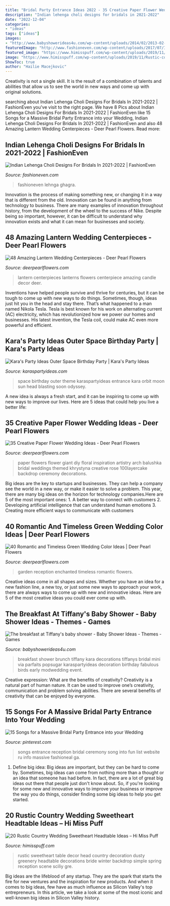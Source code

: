 ```yaml
---
title: "Bridal Party Entrance Ideas 2022 - 35 Creative Paper Flower Wedding Ideas"
description: "Indian lehenga choli designs for bridals in 2021-2022"
date: "2022-12-04"
categories:
- "ideas"
tags: ["ideas"]
images:
- "http://www.babyshowerideas4u.com/wp-content/uploads/2014/02/2013-02-02-10.16.06_600x900.jpg"
featuredImage: "http://www.fashioneven.com/wp-content/uploads/2017/07/Indian-bridal-wedding-lehnga-choli-designs-17-587x1024.jpg"
featured_image: "https://www.himisspuff.com/wp-content/uploads/2019/11/Rustic-country-wedding-sweetheart-head-table-decoration-ideas-4.jpg"
image: "https://www.himisspuff.com/wp-content/uploads/2019/11/Rustic-country-wedding-sweetheart-head-table-decoration-ideas-4.jpg"
ShowToc: true
author: "Hailie Macejkovic"
---
```



Creativity is not a single skill. It is the result of a combination of talents and abilities that allow us to see the world in new ways and come up with original solutions.

	

		
searching about Indian Lehenga Choli Designs For Bridals In 2021-2022 | FashionEven you've visit to the right page. We have 8 Pics about Indian Lehenga Choli Designs For Bridals In 2021-2022 | FashionEven like 15 Songs for a Massive Bridal Party Entrance into your Wedding, Indian Lehenga Choli Designs For Bridals In 2021-2022 | FashionEven and also 48 Amazing Lantern Wedding Centerpieces - Deer Pearl Flowers. Read more:
		
    
## Indian Lehenga Choli Designs For Bridals In 2021-2022 | FashionEven

<img loading=lazy src="http://www.fashioneven.com/wp-content/uploads/2017/07/Indian-bridal-wedding-lehnga-choli-designs-17-587x1024.jpg" onerror="this.onerror=null;this.src='https://tse1.mm.bing.net/th?id=OIP.w5Y7wnUeGrwzFinmpfDt9gHaM6&amp;pid=15.1';" alt="Indian Lehenga Choli Designs For Bridals In 2021-2022 | FashionEven">

_Source: fashioneven.com_

>fashioneven lehnga ghagra. 

	

Innovation is the process of making something new, or changing it in a way that is different from the old. Innovation can be found in anything from technology to business. There are many examples of innovation throughout history, from the development of the wheel to the success of Nike. Despite being so important, however, it can be difficult to understand why innovation exists and what it can mean for businesses and society.

    
## 48 Amazing Lantern Wedding Centerpieces - Deer Pearl Flowers

<img loading=lazy src="https://www.deerpearlflowers.com/wp-content/uploads/2015/05/Vintage-wedding-decor-ideas1.jpg" onerror="this.onerror=null;this.src='https://tse1.mm.bing.net/th?id=OIP.x-8EV53T6sW5doKjEs3YfwHaLH&amp;pid=15.1';" alt="48 Amazing Lantern Wedding Centerpieces - Deer Pearl Flowers">

_Source: deerpearlflowers.com_

>lantern centerpieces lanterns flowers centerpiece amazing candle decor deer. 

	

Inventions have helped people survive and thrive for centuries, but it can be tough to come up with new ways to do things. Sometimes, though, ideas just hit you in the head and stay there. That’s what happened to a man named Nikola Tesla. Tesla is best known for his work on alternating current (AC) electricity, which has revolutionized how we power our homes and businesses. His latest invention, the Tesla coil, could make AC even more powerful and efficient.

    
## Kara&#039;s Party Ideas Outer Space Birthday Party | Kara&#039;s Party Ideas

<img loading=lazy src="http://karaspartyideas.com/wp-content/uploads/2018/07/Outer-Space-Birthday-Party-via-Karas-Party-Ideas-KarasPartyIdeas.com18.jpeg" onerror="this.onerror=null;this.src='https://tse1.mm.bing.net/th?id=OIP.DQ5oiVy6xXVBWLcqreoR8QHaHa&amp;pid=15.1';" alt="Kara&#039;s Party Ideas Outer Space Birthday Party | Kara&#039;s Party Ideas">

_Source: karaspartyideas.com_

>space birthday outer theme karaspartyideas entrance kara orbit moon sun head blasting soon odyssey. 

	

A new idea is always a fresh start, and it can be inspiring to come up with new ways to improve our lives. Here are 5 ideas that could help you live a better life: 

    
## 35 Creative Paper Flower Wedding Ideas - Deer Pearl Flowers

<img loading=lazy src="https://www.deerpearlflowers.com/wp-content/uploads/2016/08/Paper-flower-wedding-arch.jpg" onerror="this.onerror=null;this.src='https://tse2.mm.bing.net/th?id=OIP.3Ie30Zbuq-2mY18vS-4qGQHaLG&amp;pid=15.1';" alt="35 Creative Paper Flower Wedding Ideas - Deer Pearl Flowers">

_Source: deerpearlflowers.com_

>paper flowers flower giant diy floral inspiration artistry arch balushka bridal weddings themed khrystyna creative rose 100layercake backdrop ceremony decorations. 

	

Big ideas are the key to startups and businesses. They can help a company see the world in a new way, or make it easier to solve a problem. This year, there are many big ideas on the horizon for technology companies.Here are 5 of the most important ones: 1. A better way to connect with customers 2. Developing artificial intelligence that can understand human emotions 3. Creating more efficient ways to communicate with customers 
    
## 40 Romantic And Timeless Green Wedding Color Ideas | Deer Pearl Flowers

<img loading=lazy src="https://www.deerpearlflowers.com/wp-content/uploads/2015/06/Enchanted-Garden-Wedding-Reception.jpg" onerror="this.onerror=null;this.src='https://tse3.mm.bing.net/th?id=OIP.kuB79-rxB3HqbDHMJHslZgHaLI&amp;pid=15.1';" alt="40 Romantic and Timeless Green Wedding Color Ideas | Deer Pearl Flowers">

_Source: deerpearlflowers.com_

>garden reception enchanted timeless romantic flowers. 

	

Creative ideas come in all shapes and sizes. Whether you have an idea for a new fashion line, a new toy, or just some new ways to approach your work, there are always ways to come up with new and innovative ideas. Here are 5 of the most creative ideas you could ever come up with.

    
## The Breakfast At Tiffany&#039;s Baby Shower - Baby Shower Ideas - Themes - Games

<img loading=lazy src="http://www.babyshowerideas4u.com/wp-content/uploads/2014/02/2013-02-02-10.16.06_600x900.jpg" onerror="this.onerror=null;this.src='https://tse4.mm.bing.net/th?id=OIP.V3HPHS-xPgd-y3Orl6M8FgHaLH&amp;pid=15.1';" alt="The breakfast at Tiffany&#039;s baby shower - Baby Shower Ideas - Themes - Games">

_Source: babyshowerideas4u.com_

>breakfast shower brunch tiffany kara decorations tiffanys bridal mini via parfaits popsugar karaspartyideas decoration birthday fabulous birds early modwedding event. 

	

Creative expression: What are the benefits of creativity?
Creativity is a natural part of human nature. It can be used to improve one’s creativity, communication and problem solving abilities. There are several benefits of creativity that can be enjoyed by everyone.

    
## 15 Songs For A Massive Bridal Party Entrance Into Your Wedding

<img loading=lazy src="https://i.pinimg.com/originals/b0/1e/50/b01e50377029c90b3001dea58e6029cf.jpg" onerror="this.onerror=null;this.src='https://tse1.mm.bing.net/th?id=OIP.33nMPoUB_igvssbfSginrAHaPe&amp;pid=15.1';" alt="15 Songs for a Massive Bridal Party Entrance into your Wedding">

_Source: pinterest.com_

>songs entrance reception bridal ceremony song into fun list website ru info massive fashioneal ga. 

	

1. Define big idea:
Big ideas are important, but they can be hard to come by. Sometimes, big ideas can come from nothing more than a thought or an idea that someone has had before. In fact, there are a lot of great big ideas out there that people just don't know about. So, if you're looking for some new and innovative ways to improve your business or improve the way you do things, consider finding some big ideas to help you get started.

    
## 20 Rustic Country Wedding Sweetheart Headtable Ideas – Hi Miss Puff

<img loading=lazy src="https://www.himisspuff.com/wp-content/uploads/2019/11/Rustic-country-wedding-sweetheart-head-table-decoration-ideas-4.jpg" onerror="this.onerror=null;this.src='https://tse1.mm.bing.net/th?id=OIP.b2D48BlPXGmzPJH3mPB0HwHaJQ&amp;pid=15.1';" alt="20 Rustic Country Wedding Sweetheart Headtable Ideas – Hi Miss Puff">

_Source: himisspuff.com_

>rustic sweetheart table decor head country decoration dusty greenery headtable decorations bride winter backdrop simple spring reception scene sciliy gre. 

	

Big ideas are the lifeblood of any startup. They are the spark that starts the fire for new ventures and the inspiration for new products. And when it comes to big ideas, few have as much influence as Silicon Valley's top entrepreneurs. In this article, we take a look at some of the most iconic and well-known big ideas in Silicon Valley history.

